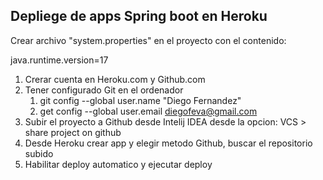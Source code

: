 ## Depliege de apps Spring boot en Heroku

Crear archivo "system.properties" en el proyecto con el contenido:

java.runtime.version=17

1. Crerar cuenta en Heroku.com y Github.com
2. Tener configurado Git en el ordenador
   1. git config --global user.name "Diego Fernandez"
   2. get config --global user.email diegofeva@gmail.com
3. Subir el proyecto a Github desde Intelij IDEA desde la opcion: VCS > share project on github
4. Desde Heroku crear app y elegir metodo Github, buscar el repositorio subido
5. Habilitar deploy automatico y ejecutar deploy